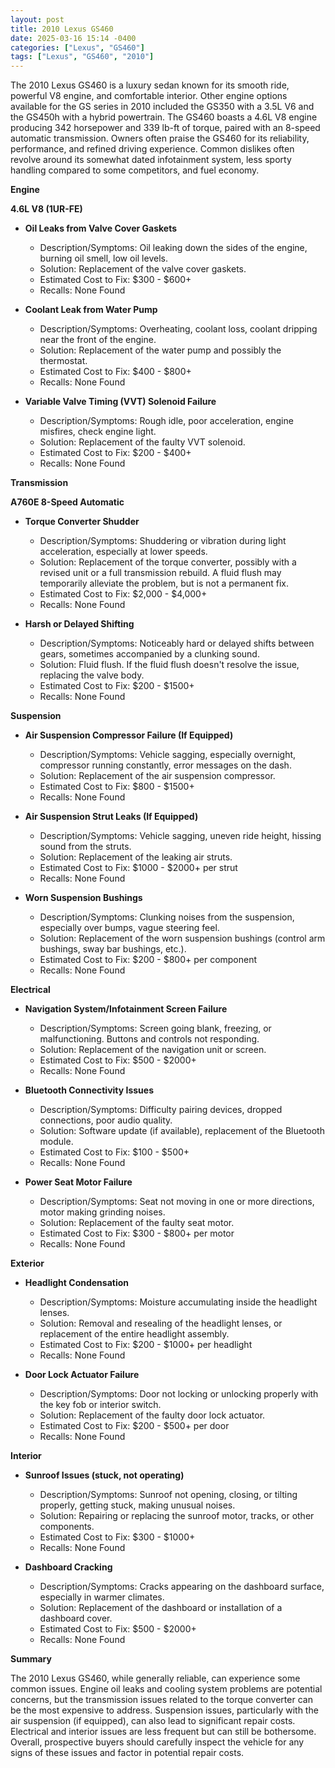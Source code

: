 ```yaml
---
layout: post
title: 2010 Lexus GS460
date: 2025-03-16 15:14 -0400
categories: ["Lexus", "GS460"]
tags: ["Lexus", "GS460", "2010"]
---
```

The 2010 Lexus GS460 is a luxury sedan known for its smooth ride, powerful V8 engine, and comfortable interior. Other engine options available for the GS series in 2010 included the GS350 with a 3.5L V6 and the GS450h with a hybrid powertrain. The GS460 boasts a 4.6L V8 engine producing 342 horsepower and 339 lb-ft of torque, paired with an 8-speed automatic transmission. Owners often praise the GS460 for its reliability, performance, and refined driving experience. Common dislikes often revolve around its somewhat dated infotainment system, less sporty handling compared to some competitors, and fuel economy.

**Engine**

**4.6L V8 (1UR-FE)**

* **Oil Leaks from Valve Cover Gaskets**
    * Description/Symptoms: Oil leaking down the sides of the engine, burning oil smell, low oil levels.
    * Solution: Replacement of the valve cover gaskets.
    * Estimated Cost to Fix: $300 - $600+
    * Recalls: None Found

* **Coolant Leak from Water Pump**
    * Description/Symptoms: Overheating, coolant loss, coolant dripping near the front of the engine.
    * Solution: Replacement of the water pump and possibly the thermostat.
    * Estimated Cost to Fix: $400 - $800+
    * Recalls: None Found

* **Variable Valve Timing (VVT) Solenoid Failure**
    * Description/Symptoms: Rough idle, poor acceleration, engine misfires, check engine light.
    * Solution: Replacement of the faulty VVT solenoid.
    * Estimated Cost to Fix: $200 - $400+
    * Recalls: None Found

**Transmission**

**A760E 8-Speed Automatic**

* **Torque Converter Shudder**
    * Description/Symptoms: Shuddering or vibration during light acceleration, especially at lower speeds.
    * Solution: Replacement of the torque converter, possibly with a revised unit or a full transmission rebuild.  A fluid flush may temporarily alleviate the problem, but is not a permanent fix.
    * Estimated Cost to Fix: $2,000 - $4,000+
    * Recalls: None Found

* **Harsh or Delayed Shifting**
    * Description/Symptoms: Noticeably hard or delayed shifts between gears, sometimes accompanied by a clunking sound.
    * Solution: Fluid flush. If the fluid flush doesn't resolve the issue, replacing the valve body.
    * Estimated Cost to Fix: $200 - $1500+
    * Recalls: None Found

**Suspension**

* **Air Suspension Compressor Failure (If Equipped)**
    * Description/Symptoms: Vehicle sagging, especially overnight, compressor running constantly, error messages on the dash.
    * Solution: Replacement of the air suspension compressor.
    * Estimated Cost to Fix: $800 - $1500+
    * Recalls: None Found

* **Air Suspension Strut Leaks (If Equipped)**
    * Description/Symptoms: Vehicle sagging, uneven ride height, hissing sound from the struts.
    * Solution: Replacement of the leaking air struts.
    * Estimated Cost to Fix: $1000 - $2000+ per strut
    * Recalls: None Found

* **Worn Suspension Bushings**
    * Description/Symptoms: Clunking noises from the suspension, especially over bumps, vague steering feel.
    * Solution: Replacement of the worn suspension bushings (control arm bushings, sway bar bushings, etc.).
    * Estimated Cost to Fix: $200 - $800+ per component
    * Recalls: None Found

**Electrical**

* **Navigation System/Infotainment Screen Failure**
    * Description/Symptoms: Screen going blank, freezing, or malfunctioning.  Buttons and controls not responding.
    * Solution: Replacement of the navigation unit or screen.
    * Estimated Cost to Fix: $500 - $2000+
    * Recalls: None Found

* **Bluetooth Connectivity Issues**
    * Description/Symptoms: Difficulty pairing devices, dropped connections, poor audio quality.
    * Solution: Software update (if available), replacement of the Bluetooth module.
    * Estimated Cost to Fix: $100 - $500+
    * Recalls: None Found

* **Power Seat Motor Failure**
    * Description/Symptoms: Seat not moving in one or more directions, motor making grinding noises.
    * Solution: Replacement of the faulty seat motor.
    * Estimated Cost to Fix: $300 - $800+ per motor
    * Recalls: None Found

**Exterior**

* **Headlight Condensation**
    * Description/Symptoms: Moisture accumulating inside the headlight lenses.
    * Solution: Removal and resealing of the headlight lenses, or replacement of the entire headlight assembly.
    * Estimated Cost to Fix: $200 - $1000+ per headlight
    * Recalls: None Found

* **Door Lock Actuator Failure**
    * Description/Symptoms: Door not locking or unlocking properly with the key fob or interior switch.
    * Solution: Replacement of the faulty door lock actuator.
    * Estimated Cost to Fix: $200 - $500+ per door
    * Recalls: None Found

**Interior**

* **Sunroof Issues (stuck, not operating)**
    * Description/Symptoms: Sunroof not opening, closing, or tilting properly, getting stuck, making unusual noises.
    * Solution: Repairing or replacing the sunroof motor, tracks, or other components.
    * Estimated Cost to Fix: $300 - $1000+
    * Recalls: None Found

* **Dashboard Cracking**
    * Description/Symptoms: Cracks appearing on the dashboard surface, especially in warmer climates.
    * Solution: Replacement of the dashboard or installation of a dashboard cover.
    * Estimated Cost to Fix: $500 - $2000+
    * Recalls: None Found

**Summary**

The 2010 Lexus GS460, while generally reliable, can experience some common issues. Engine oil leaks and cooling system problems are potential concerns, but the transmission issues related to the torque converter can be the most expensive to address. Suspension issues, particularly with the air suspension (if equipped), can also lead to significant repair costs. Electrical and interior issues are less frequent but can still be bothersome. Overall, prospective buyers should carefully inspect the vehicle for any signs of these issues and factor in potential repair costs.

